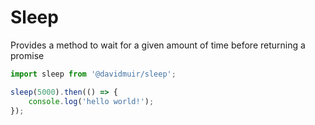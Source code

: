 # Sleep

Provides a method to wait for a given amount of time before returning a promise

```JavaScript
import sleep from '@davidmuir/sleep';

sleep(5000).then(() => {
    console.log('hello world!');
});
```

